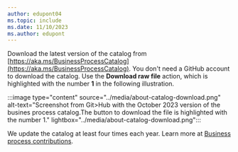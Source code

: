 ```yaml
---
author: edupont04
ms.topic: include
ms.date: 11/10/2023
ms.author: edupont
---
```


Download the latest version of the catalog from [https://aka.ms/BusinessProcessCatalog](https://aka.ms/BusinessProcessCatalog). You don't need a GitHub account to download the catalog. Use the **Download raw file** action, which is highlighted with the number **1** in the following illustration.

:::image type="content" source="../media/about-catalog-download.png" alt-text="Screenshot from Git>Hub with the October 2023 version of the busines process catalog.The button to download the file is highlighted with the number 1." lightbox="../media/about-catalog-download.png":::

We update the catalog at least four times each year. Learn more at [Business process contributions](/dynamics365/get-started/contribute#business-process-contributions).  